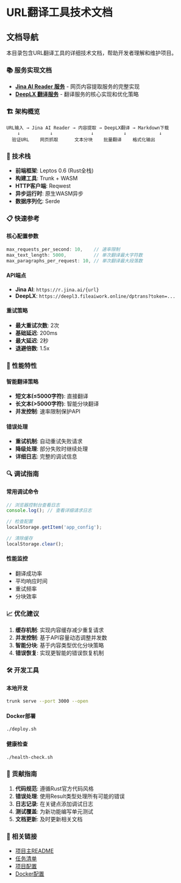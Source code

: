 # URL翻译工具技术文档

## 文档导航

本目录包含URL翻译工具的详细技术文档，帮助开发者理解和维护项目。

### 📚 服务实现文档

- **[Jina AI Reader 服务](./jina-service.md)** - 网页内容提取服务的完整实现
- **[DeepLX 翻译服务](./deeplx-service.md)** - 翻译服务的核心实现和优化策略

### 🏗️ 架构概览

```
URL输入 → Jina AI Reader → 内容提取 → DeepLX翻译 → Markdown下载
    ↓           ↓              ↓           ↓            ↓
  验证URL    网页抓取      文本分块    批量翻译    格式化输出
```

### 🔧 技术栈

- **前端框架**: Leptos 0.6 (Rust全栈)
- **构建工具**: Trunk + WASM
- **HTTP客户端**: Reqwest
- **异步运行时**: 原生WASM异步
- **数据序列化**: Serde

### 📋 快速参考

#### 核心配置参数
```rust
max_requests_per_second: 10,    // 速率限制
max_text_length: 5000,          // 单次翻译最大字符数
max_paragraphs_per_request: 10, // 单次翻译最大段落数
```

#### API端点
- **Jina AI**: `https://r.jina.ai/{url}`
- **DeepLX**: `https://deepl3.fileaiwork.online/dptrans?token=...`

#### 重试策略
- **最大重试次数**: 2次
- **基础延迟**: 200ms
- **最大延迟**: 2秒
- **退避倍数**: 1.5x

### 🚀 性能特性

#### 智能翻译策略
- **短文本(≤5000字符)**: 直接翻译
- **长文本(>5000字符)**: 智能分块翻译
- **并发控制**: 速率限制保护API

#### 错误处理
- **重试机制**: 自动重试失败请求
- **降级处理**: 部分失败时继续处理
- **详细日志**: 完整的调试信息

### 🔍 调试指南

#### 常用调试命令
```javascript
// 浏览器控制台查看日志
console.log(); // 查看详细请求日志

// 检查配置
localStorage.getItem('app_config');

// 清除缓存
localStorage.clear();
```

#### 性能监控
- 翻译成功率
- 平均响应时间
- 重试频率
- 分块效率

### 📈 优化建议

1. **缓存机制**: 实现内容缓存减少重复请求
2. **并发控制**: 基于API容量动态调整并发数
3. **智能分块**: 基于内容类型优化分块策略
4. **错误恢复**: 实现更智能的错误恢复机制

### 🛠️ 开发工具

#### 本地开发
```bash
trunk serve --port 3000 --open
```

#### Docker部署
```bash
./deploy.sh
```

#### 健康检查
```bash
./health-check.sh
```

### 📝 贡献指南

1. **代码规范**: 遵循Rust官方代码风格
2. **错误处理**: 使用Result类型处理所有可能的错误
3. **日志记录**: 在关键点添加调试日志
4. **测试覆盖**: 为新功能编写单元测试
5. **文档更新**: 及时更新相关文档

### 🔗 相关链接

- [项目主README](../README.md)
- [任务清单](../Todos.md)
- [项目配置](../CLAUDE.md)
- [Docker配置](../Dockerfile)